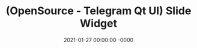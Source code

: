 ---
title: "(OpenSource - Telegram Qt UI) Slide Widget"
permalink: opens/telegram/slide-widget/                # link 직접 지정
#toc: true                       # for Sub-title (On this page)
comments: true                  # for disqus Comments
categories:                     # for categories
date: 2021-01-27 00:00:00 -0000
last_modified_at: 2021-01-27 00:00:00 -0000
tag:
  - OpenSource
  - Telegram
  - Qt
  - UI
category:
  - Slide Widget
sidebar:
  - title: ""
  - nav:
classes: wide
excerpt: ""
header:
  teaser: /file/image/OpenS-page-teaser.gif
---